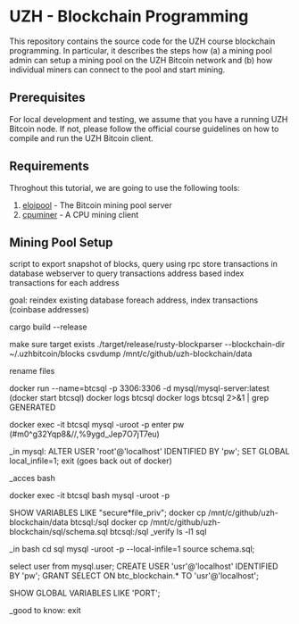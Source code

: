 # UZH - Blockchain Programming

This repository contains the source code for the UZH course blockchain programming. In particular, it describes the steps how (a) a mining pool admin can setup a mining pool on the UZH Bitcoin network and (b) how individual miners can connect to the pool and start mining.

## Prerequisites

For local development and testing, we assume that you have a running UZH Bitcoin node. If not, please follow the official course guidelines on how to compile and run the UZH Bitcoin client.

## Requirements

Throghout this tutorial, we are going to use the following tools:

1. [eloipool](https://github.com/luke-jr/eloipool) - The Bitcoin mining pool server
2. [cpuminer](https://github.com/pooler/cpuminer) - A CPU mining client

## Mining Pool Setup

script to export snapshot of blocks, query using rpc
store transactions in database
webserver to query transactions
address based index
transactions for each address

goal: reindex existing database
foreach address, index transactions (coinbase addresses)

cargo build --release

make sure target exists
./target/release/rusty-blockparser --blockchain-dir ~/.uzhbitcoin/blocks csvdump /mnt/c/github/uzh-blockchain/data

rename files

docker run --name=btcsql -p 3306:3306 -d mysql/mysql-server:latest
(docker start btcsql)
docker logs btcsql
docker logs btcsql 2>&1 | grep GENERATED

docker exec -it btcsql mysql -uroot -p
enter pw (#m0^g32Yqp8&//,%9ygd_Jep7O7jT7eu)

\_in mysql:
ALTER USER 'root'@'localhost' IDENTIFIED BY 'pw';
SET GLOBAL local_infile=1;
exit (goes back out of docker)

\_acces bash

docker exec -it btcsql bash
mysql -uroot -p

SHOW VARIABLES LIKE "secure\*file_priv";
docker cp /mnt/c/github/uzh-blockchain/data btcsql:/sql
docker cp /mnt/c/github/uzh-blockchain/sql/schema.sql btcsql:/sql
\_verify
ls -l1 sql

\_in bash
cd sql
mysql -uroot -p --local-infile=1
source schema.sql;

select user from mysql.user;
CREATE USER 'usr'@'localhost' IDENTIFIED BY 'pw';
GRANT SELECT ON btc_blockchain.\* TO 'usr'@'localhost';

SHOW GLOBAL VARIABLES LIKE 'PORT';

\_good to know:
exit

